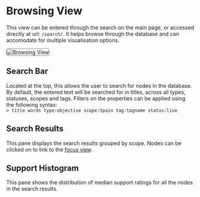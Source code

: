 # Browsing View

This view can be entered through the search on the main page, or accessed directly at url: `/search/`.
It helps browse through the database and can accomodate for multiple visualisation options.

<img src="../browse_view_example.png" alt="Browsing View" style="border: 1px solid grey; border-radius: 4px" />

## Search Bar

Located at the top, this allows the user to search for nodes in the database.
By default, the entered text will be searched for in titles, across all types, statuses, scopes and tags.
Filters on the properties can be applied using the following syntax:<br>
```> title words type:objective scope:Spain tag:tagname status:live ```

## Search Results

This pane displays the search results grouped by scope.
Nodes can be clicked on to link to the [focus view](focus.md).

## Support Histogram

This pane shows the distribution of median support ratings for all the nodes in the search results.
